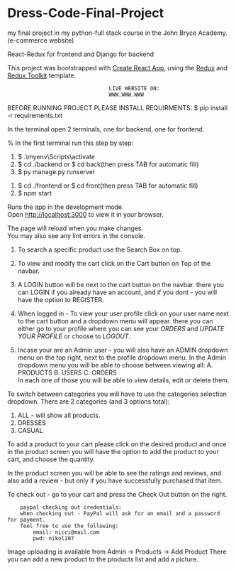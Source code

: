 # Dress-Code-Final-Project
my final project in my python-full stack course in the John Bryce Academy. (e-commerce website)

React-Redux for frontend and Django for backend

This project was bootstrapped with [Create React App](https://github.com/facebook/create-react-app), using the [Redux](https://redux.js.org/) and [Redux Toolkit](https://redux-toolkit.js.org/) template.

                                    LIVE WEBSITE ON:
                                    WWW.WWW.WWW



<!-- @@@@@@@@@@@@@@@@@@@@@@@@@@@@@@@@@@@@@@@@@@@@@@@@@@@@@@@@@@@@@@@@@@@@@@@@@@@@@@@@@@@@@ -->

BEFORE RUNNING PROJECT PLEASE INSTALL REQUIRMENTS:
$ pip install -r requirements.txt


In the terminal open 2 terminals, one for backend, one for frontend.

% In the first terminal run this step by step:
1. $ .\myenv\Scripts\activate
2. $ cd ./backend or $ cd back(then press TAB for automatic fill)
3. $ py manage.py runserver

<!-- In the second terminal run this step by step: -->
1. $ cd ./frontend or $ cd front(then press TAB for automatic fill)
2. $ npm start


Runs the app in the development mode.\
Open [http://localhost:3000](http://localhost:3000) to view it in your browser.

The page will reload when you make changes.\
You may also see any lint errors in the console.

<!-- @@@@@@@@@@@@@@@@@@@@@@@@@@@@@@@@@@@@@@@@@@@@@@@@@@@@@@@@@@@@@@@@@@@@@@@@@@@@@@@@@@@@@ -->

<!-- IN APP FUNCTIONS -->
1. To search a specific product use the Search Box on top.

2. To view and modify the cart click on the Cart button on Top of the navbar.

3. A LOGIN button will be next to the cart button on the navbar. there you can LOGIN if you
    already have an account, and if  you dont - you will have the option to REGISTER.

4. When logged in - To view your user profile click on your user name next to the cart button and 
    a dropdown menu will appear. there you can either go to your profile where you can see your *ORDERS* 
    and *UPDATE YOUR PROFILE* or choose to *LOGOUT*.

5. Incase your are an Admin user - you will also have an ADMIN dropdown menu on the top right, 
    next to the profile dropdown menu.
    In the Admin dropdown menu you will be able to choose between viewing all:
        A. PRODUCTS
        B. USERS
        C. ORDERS   
    In each one of those you will be able to view details, edit or delete them.

<!--@@@@@@@@@@@@@@@@@@@@@@@@@@@@ SWITCH BEWTEEN CATEGORIES @@@@@@@@@@@@@@@@@@@@@@@@@@@@-->

To switch between categories you will have to use the categories selection dropdown.
There are 2 categories (and 3 options total):
1. ALL - will show all products.
2. DRESSES
3. CASUAL

<!-- Please notice - due to pagination - when choosing a category - it will only show the 
    products from the chosen category in the same page you are on. if you will go to the next page
    you can choose that category again and see more product from the next page. -->


<!--@@@@@@@@@@@@@@@@@@@@@@@@@@@@ ADD ITEM TO CART AND GET EXTRA INFO @@@@@@@@@@@@@@@@@@@@@@@@@@@@-->

To add a product to your cart please click on the desired product and once in the product screen
you will have the option to add the product to your cart, and choose the quantity.
 <!-- Please notice - if the product is Out Of Stock the "Add to Cart" button will be
    be disabled and you wont be able to press it. Also you will not be able to add a higher
    quantity than whats in stock - to your cart. -->
In the product screen you will be able to see the ratings and reviews, and also add a review - but only 
if you have successfully purchased that item.

<!--@@@@@@@@@@@@@@@@@@@@@@@@@@@@ CART CHECKOUT - PAYPAL @@@@@@@@@@@@@@@@@@@@@@@@@@@@-->

To check out - go to your cart and press the Check Out button on the right.

        paypal checking out credentials:
        when checking out - PayPal will ask for an email and a password for payment.
        feel free to use the following:
            email: nicci@mail.com
            pwd: nikol107


<!--@@@@@@@@@@@@@@@@@@@@@@@@@@@@ IMAGE UPLOADING FROM ADMIN SCREEN @@@@@@@@@@@@@@@@@@@@@@@@@@@@-->

Image uploading is available from Admin -> Products -> Add Product 
There you can add a new product to the products list and add a picture.
